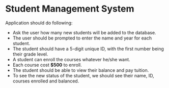 
# Student Management System
Application should do following:

* Ask the user how many new students will be added to the database.
* The user should be prompted to enter the name and year for each student.
* The student should have a 5-digit unique ID, with the first number being their grade level.
* A student can enroll the courses whatever he/she want.
* Each course cost <b>$500</b> to enroll.
* The student should be able to view their balance and pay tuition.
* To see the new status of the student, we should see their name, ID, courses enrolled and balanced.